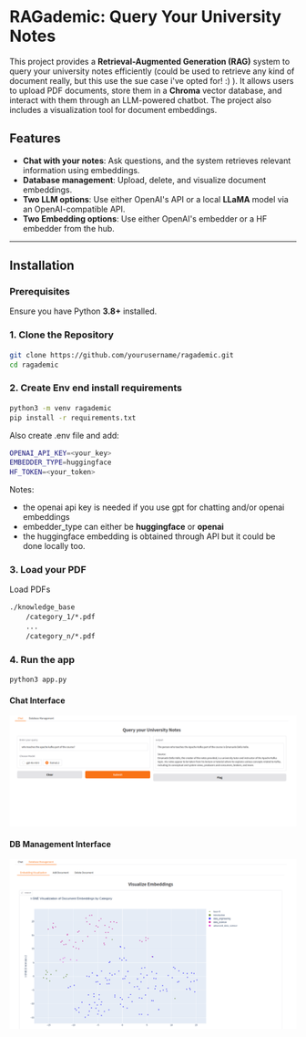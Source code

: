 # RAGademic: Query Your University Notes

This project provides a **Retrieval-Augmented Generation (RAG)** system to query your university notes efficiently (could be used to retrieve any kind of document really, but this use the sue case i've opted for! :) ). It allows users to upload PDF documents, store them in a **Chroma** vector database, and interact with them through an LLM-powered chatbot. The project also includes a visualization tool for document embeddings.

## Features
- **Chat with your notes**: Ask questions, and the system retrieves relevant information using embeddings.
- **Database management**: Upload, delete, and visualize document embeddings.
- **Two LLM options**: Use either OpenAI's API or a local **LLaMA** model via an OpenAI-compatible API.
- **Two Embedding options**: Use either OpenAI's embedder or a HF embedder from the hub.

---

## Installation

### Prerequisites
Ensure you have Python **3.8+** installed.

### 1. Clone the Repository
```bash
git clone https://github.com/yourusername/ragademic.git
cd ragademic
```
### 2. Create Env end install requirements
```bash
python3 -m venv ragademic
pip install -r requirements.txt
```
Also create .env file and add:
```bash
OPENAI_API_KEY=<your_key>
EMBEDDER_TYPE=huggingface
HF_TOKEN=<your_token> 
```
Notes: 
- the openai api key is needed if you use gpt for chatting and/or openai embeddings
- embedder_type can either be **huggingface** or **openai**
- the huggingface embedding is obtained through API but it could be done locally too.

### 3. Load your PDF
Load PDFs 
```bash
./knowledge_base
    /category_1/*.pdf
    ...
    /category_n/*.pdf
```

### 4. Run the app
```bash
python3 app.py
```
#### Chat Interface
![Chat Interface](./imgs/chat.png)
#### DB Management Interface
![DB management Interface](./imgs/db_management.png)